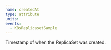 ```yaml
---
name: createdAt
type: attribute
units:
events:
  - K8sReplicasetSample
---
```


Timestamp of when the ReplicaSet was created.